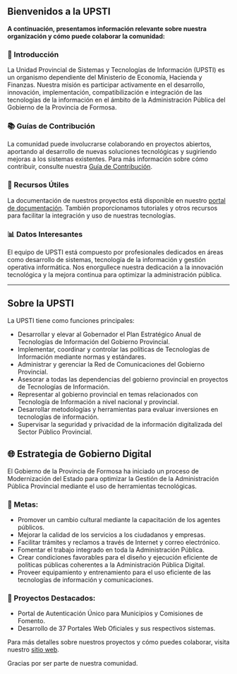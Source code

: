 ## Bienvenidos a la UPSTI

**A continuación, presentamos información relevante sobre nuestra organización y cómo puede colaborar la comunidad:**

### 📜 Introducción
La Unidad Provincial de Sistemas y Tecnologías de Información (UPSTI) es un organismo dependiente del Ministerio de Economía, Hacienda y Finanzas. Nuestra misión es participar activamente en el desarrollo, innovación, implementación, compatibilización e integración de las tecnologías de la información en el ámbito de la Administración Pública del Gobierno de la Provincia de Formosa.

### 📚 Guías de Contribución
La comunidad puede involucrarse colaborando en proyectos abiertos, aportando al desarrollo de nuevas soluciones tecnológicas y sugiriendo mejoras a los sistemas existentes. Para más información sobre cómo contribuir, consulte nuestra [Guía de Contribución](#).

### 🔗 Recursos Útiles
La documentación de nuestros proyectos está disponible en nuestro [portal de documentación](https://www.formosa.gob.ar/upsti/documentos). También proporcionamos tutoriales y otros recursos para facilitar la integración y uso de nuestras tecnologías.

### 📊 Datos Interesantes
El equipo de UPSTI está compuesto por profesionales dedicados en áreas como desarrollo de sistemas, tecnología de la información y gestión operativa informática. Nos enorgullece nuestra dedicación a la innovación tecnológica y la mejora continua para optimizar la administración pública.

---

## Sobre la UPSTI

La UPSTI tiene como funciones principales:

- Desarrollar y elevar al Gobernador el Plan Estratégico Anual de Tecnologías de Información del Gobierno Provincial.
- Implementar, coordinar y controlar las políticas de Tecnologías de Información mediante normas y estándares.
- Administrar y gerenciar la Red de Comunicaciones del Gobierno Provincial.
- Asesorar a todas las dependencias del gobierno provincial en proyectos de Tecnologías de Información.
- Representar al gobierno provincial en temas relacionados con Tecnología de Información a nivel nacional y provincial.
- Desarrollar metodologías y herramientas para evaluar inversiones en tecnologías de información.
- Supervisar la seguridad y privacidad de la información digitalizada del Sector Público Provincial.

## 🌐 Estrategia de Gobierno Digital

El Gobierno de la Provincia de Formosa ha iniciado un proceso de Modernización del Estado para optimizar la Gestión de la Administración Pública Provincial mediante el uso de herramientas tecnológicas. 

### 🎯 Metas:
- Promover un cambio cultural mediante la capacitación de los agentes públicos.
- Mejorar la calidad de los servicios a los ciudadanos y empresas.
- Facilitar trámites y reclamos a través de Internet y correo electrónico.
- Fomentar el trabajo integrado en toda la Administración Pública.
- Crear condiciones favorables para el diseño y ejecución eficiente de políticas públicas coherentes a la Administración Pública Digital.
- Proveer equipamiento y entrenamiento para el uso eficiente de las tecnologías de información y comunicaciones.

### 🌟 Proyectos Destacados:
- Portal de Autenticación Único para Municipios y Comisiones de Fomento.
- Desarrollo de 37 Portales Web Oficiales y sus respectivos sistemas.

Para más detalles sobre nuestros proyectos y cómo puedes colaborar, visita nuestro [sitio web](https://www.formosa.gob.ar/upsti/).

Gracias por ser parte de nuestra comunidad.
